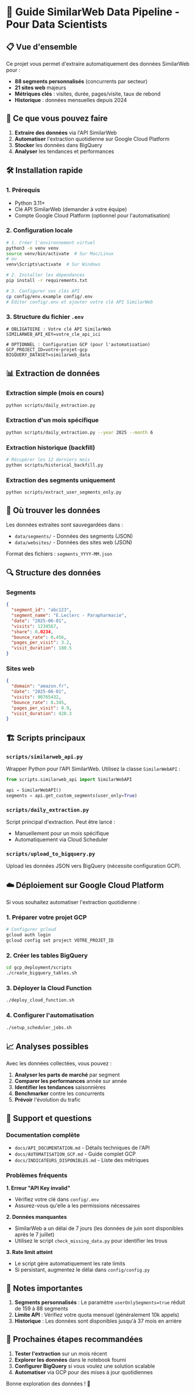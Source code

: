 # 🚀 Guide SimilarWeb Data Pipeline - Pour Data Scientists

## 📋 Vue d'ensemble

Ce projet vous permet d'extraire automatiquement des données SimilarWeb pour :
- **88 segments personnalisés** (concurrents par secteur)
- **21 sites web** majeurs
- **Métriques clés** : visites, durée, pages/visite, taux de rebond
- **Historique** : données mensuelles depuis 2024

## 🎯 Ce que vous pouvez faire

1. **Extraire des données** via l'API SimilarWeb
2. **Automatiser** l'extraction quotidienne sur Google Cloud Platform
3. **Stocker** les données dans BigQuery
4. **Analyser** les tendances et performances

## 🛠️ Installation rapide

### 1. Prérequis
- Python 3.11+
- Clé API SimilarWeb (demander à votre équipe)
- Compte Google Cloud Platform (optionnel pour l'automatisation)

### 2. Configuration locale

```bash
# 1. Créer l'environnement virtuel
python3 -m venv venv
source venv/bin/activate  # Sur Mac/Linux
# ou
venv\Scripts\activate  # Sur Windows

# 2. Installer les dépendances
pip install -r requirements.txt

# 3. Configurer vos clés API
cp config/env.example config/.env
# Éditer config/.env et ajouter votre clé API SimilarWeb
```

### 3. Structure du fichier `.env`
```env
# OBLIGATOIRE : Votre clé API SimilarWeb
SIMILARWEB_API_KEY=votre_cle_api_ici

# OPTIONNEL : Configuration GCP (pour l'automatisation)
GCP_PROJECT_ID=votre-projet-gcp
BIGQUERY_DATASET=similarweb_data
```

## 📊 Extraction de données

### Extraction simple (mois en cours)
```bash
python scripts/daily_extraction.py
```

### Extraction d'un mois spécifique
```bash
python scripts/daily_extraction.py --year 2025 --month 6
```

### Extraction historique (backfill)
```bash
# Récupérer les 12 derniers mois
python scripts/historical_backfill.py
```

### Extraction des segments uniquement
```bash
python scripts/extract_user_segments_only.py
```

## 📁 Où trouver les données

Les données extraites sont sauvegardées dans :
- `data/segments/` - Données des segments (JSON)
- `data/websites/` - Données des sites web (JSON)

Format des fichiers : `segments_YYYY-MM.json`

## 🔍 Structure des données

### Segments
```json
{
  "segment_id": "abc123",
  "segment_name": "E.Leclerc - Parapharmacie",
  "date": "2025-06-01",
  "visits": 1234567,
  "share": 0.0234,
  "bounce_rate": 0.456,
  "pages_per_visit": 3.2,
  "visit_duration": 180.5
}
```

### Sites web
```json
{
  "domain": "amazon.fr",
  "date": "2025-06-01",
  "visits": 98765432,
  "bounce_rate": 0.345,
  "pages_per_visit": 8.9,
  "visit_duration": 420.3
}
```

## 🏗️ Scripts principaux

### `scripts/similarweb_api.py`
Wrapper Python pour l'API SimilarWeb. Utilisez la classe `SimilarWebAPI` :

```python
from scripts.similarweb_api import SimilarWebAPI

api = SimilarWebAPI()
segments = api.get_custom_segments(user_only=True)
```

### `scripts/daily_extraction.py`
Script principal d'extraction. Peut être lancé :
- Manuellement pour un mois spécifique
- Automatiquement via Cloud Scheduler

### `scripts/upload_to_bigquery.py`
Upload les données JSON vers BigQuery (nécessite configuration GCP).

## ☁️ Déploiement sur Google Cloud Platform

Si vous souhaitez automatiser l'extraction quotidienne :

### 1. Préparer votre projet GCP
```bash
# Configurer gcloud
gcloud auth login
gcloud config set project VOTRE_PROJET_ID
```

### 2. Créer les tables BigQuery
```bash
cd gcp_deployment/scripts
./create_bigquery_tables.sh
```

### 3. Déployer la Cloud Function
```bash
./deploy_cloud_function.sh
```

### 4. Configurer l'automatisation
```bash
./setup_scheduler_jobs.sh
```

## 📈 Analyses possibles

Avec les données collectées, vous pouvez :

1. **Analyser les parts de marché** par segment
2. **Comparer les performances** année sur année
3. **Identifier les tendances** saisonnières
4. **Benchmarker** contre les concurrents
5. **Prévoir** l'évolution du trafic

## 🤝 Support et questions

### Documentation complète
- `docs/API_DOCUMENTATION.md` - Détails techniques de l'API
- `docs/AUTOMATISATION_GCP.md` - Guide complet GCP
- `docs/INDICATEURS_DISPONIBLES.md` - Liste des métriques

### Problèmes fréquents

**1. Erreur "API Key invalid"**
- Vérifiez votre clé dans `config/.env`
- Assurez-vous qu'elle a les permissions nécessaires

**2. Données manquantes**
- SimilarWeb a un délai de 7 jours (les données de juin sont disponibles après le 7 juillet)
- Utilisez le script `check_missing_data.py` pour identifier les trous

**3. Rate limit atteint**
- Le script gère automatiquement les rate limits
- Si persistant, augmentez le délai dans `config/config.py`

## 📝 Notes importantes

1. **Segments personnalisés** : Le paramètre `userOnlySegments=true` réduit de 159 à 88 segments
2. **Limite API** : Vérifiez votre quota mensuel (généralement 10k appels)
3. **Historique** : Les données sont disponibles jusqu'à 37 mois en arrière

## 🚀 Prochaines étapes recommandées

1. **Tester l'extraction** sur un mois récent
2. **Explorer les données** dans le notebook fourni
3. **Configurer BigQuery** si vous voulez une solution scalable
4. **Automatiser** via GCP pour des mises à jour quotidiennes

Bonne exploration des données ! 🎉 
